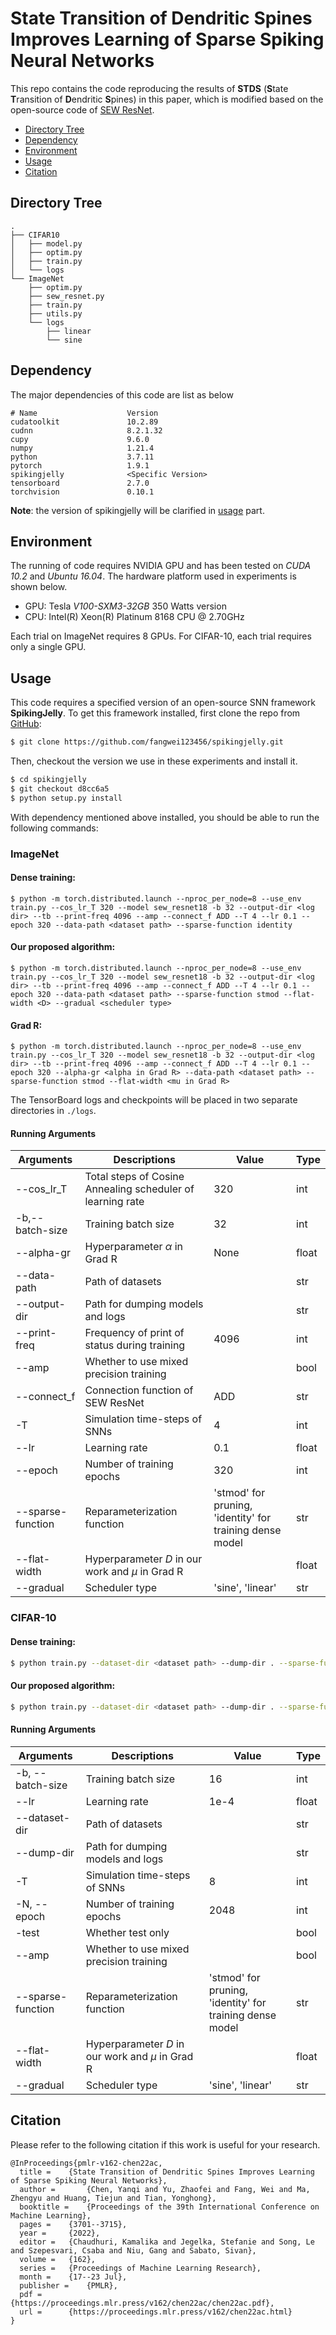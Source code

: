 # State Transition of Dendritic Spines Improves Learning of Sparse Spiking Neural Networks
This repo contains the code reproducing the results of **STDS** (**S**tate **T**ransition of **D**endritic **S**pines)  in this paper, which is modified based on the open-source code of [SEW ResNet](https://github.com/fangwei123456/Spike-Element-Wise-ResNet).

- [Directory Tree](#directory-tree)
- [Dependency](#dependency)
- [Environment](#environment)
- [Usage](#usage)
- [Citation](#citation)

## Directory Tree

```
.
├── CIFAR10
│   ├── model.py
│   ├── optim.py
│   ├── train.py
│   └── logs
└── ImageNet
    ├── optim.py
    ├── sew_resnet.py
    ├── train.py
    ├── utils.py
    └── logs
        ├── linear
        └── sine
```

## Dependency 

The major dependencies of this code are list as below

```
# Name                    Version
cudatoolkit               10.2.89
cudnn                     8.2.1.32
cupy                      9.6.0
numpy                     1.21.4
python                    3.7.11 
pytorch                   1.9.1
spikingjelly              <Specific Version>
tensorboard               2.7.0
torchvision               0.10.1
```

**Note**: the version of spikingjelly will be clarified in [usage](##Usage) part.

## Environment

The running of code requires NVIDIA GPU and has been tested on *CUDA 10.2* and *Ubuntu 16.04*. The hardware platform used in experiments is shown below.

- GPU: Tesla *V100-SXM3-32GB* 350 Watts version
- CPU: Intel(R) Xeon(R) Platinum 8168 CPU @ 2.70GHz

Each trial on ImageNet requires 8 GPUs. For CIFAR-10, each trial requires only a single GPU.

## Usage

This code requires a specified version of an open-source SNN framework **SpikingJelly**. To get this framework installed, first clone the repo from [GitHub](https://github.com/fangwei123456/spikingjelly):

```bash
$ git clone https://github.com/fangwei123456/spikingjelly.git
```

Then, checkout the version we use in these experiments and install it.

```bash
$ cd spikingjelly
$ git checkout d8cc6a5
$ python setup.py install
```

With dependency mentioned above installed, you should be able to run the following commands:

### ImageNet

#### Dense training:

```shell
$ python -m torch.distributed.launch --nproc_per_node=8 --use_env train.py --cos_lr_T 320 --model sew_resnet18 -b 32 --output-dir <log dir> --tb --print-freq 4096 --amp --connect_f ADD --T 4 --lr 0.1 --epoch 320 --data-path <dataset path> --sparse-function identity
```

#### Our proposed algorithm:

```shell
$ python -m torch.distributed.launch --nproc_per_node=8 --use_env train.py --cos_lr_T 320 --model sew_resnet18 -b 32 --output-dir <log dir> --tb --print-freq 4096 --amp --connect_f ADD --T 4 --lr 0.1 --epoch 320 --data-path <dataset path> --sparse-function stmod --flat-width <D> --gradual <scheduler type>
```

#### Grad R:

```shell
$ python -m torch.distributed.launch --nproc_per_node=8 --use_env train.py --cos_lr_T 320 --model sew_resnet18 -b 32 --output-dir <log dir> --tb --print-freq 4096 --amp --connect_f ADD --T 4 --lr 0.1 --epoch 320 --alpha-gr <alpha in Grad R> --data-path <dataset path> --sparse-function stmod --flat-width <mu in Grad R>
```

The TensorBoard logs and checkpoints will be placed in two separate directories in `./logs`.

#### Running Arguments

| Arguments         | Descriptions                                               | Value                                                    | Type  |
| ----------------- | ---------------------------------------------------------- | -------------------------------------------------------- | ----- |
| --cos_lr_T        | Total steps of Cosine Annealing scheduler of learning rate | 320                                                      | int   |
| -b,--batch-size   | Training batch size                                        | 32                                                       | int   |
| --alpha-gr        | Hyperparameter $\alpha$ in Grad R                          | None                                                     | float |
| --data-path       | Path of datasets                                           |                                                          | str   |
| --output-dir      | Path for dumping models and logs                           |                                                          | str   |
| --print-freq      | Frequency of print of status during training               | 4096                                                     | int   |
| --amp             | Whether to use mixed precision training                    |                                                          | bool  |
| --connect_f       | Connection function of SEW ResNet                          | ADD                                                      | str   |
| -T                | Simulation time-steps of SNNs                              | 4                                                        | int   |
| --lr              | Learning rate                                              | 0.1                                                      | float |
| --epoch           | Number of training epochs                                  | 320                                                      | int   |
| --sparse-function | Reparameterization function                                | 'stmod' for pruning, 'identity' for training dense model | str   |
| --flat-width      | Hyperparameter $D$ in our work and $\mu$ in Grad R         |                                                          | float |
| --gradual         | Scheduler type                                             | 'sine', 'linear'                                         | str   |

### CIFAR-10

#### Dense training:

```sh
$ python train.py --dataset-dir <dataset path> --dump-dir . --sparse-function identity --amp
```

#### Our proposed algorithm:

```sh
$ python train.py --dataset-dir <dataset path> --dump-dir . --sparse-function stmod --gradual <scheduler type> --flat-width <D> --amp
```

#### Running Arguments

| Arguments         | Descriptions                                       | Value                                                    | Type  |
| ----------------- | -------------------------------------------------- | -------------------------------------------------------- | ----- |
| -b, --batch-size  | Training batch size                                | 16                                                       | int   |
| --lr              | Learning rate                                      | 1e-4                                                     | float |
| --dataset-dir     | Path of datasets                                   |                                                          | str   |
| --dump-dir        | Path for dumping models and logs                   |                                                          | str   |
| -T                | Simulation time-steps of SNNs                      | 8                                                        | int   |
| -N, --epoch       | Number of training epochs                          | 2048                                                     | int   |
| -test             | Whether test only                                  |                                                          | bool  |
| --amp             | Whether to use mixed precision training            |                                                          | bool  |
| --sparse-function | Reparameterization function                        | 'stmod' for pruning, 'identity' for training dense model | str   |
| --flat-width      | Hyperparameter $D$ in our work and $\mu$ in Grad R |                                                          | float |
| --gradual         | Scheduler type                                     | 'sine', 'linear'                                         | str   |

## Citation

Please refer to the following citation if this work is useful for your research.

```
@InProceedings{pmlr-v162-chen22ac,
  title = 	 {State Transition of Dendritic Spines Improves Learning of Sparse Spiking Neural Networks},
  author =       {Chen, Yanqi and Yu, Zhaofei and Fang, Wei and Ma, Zhengyu and Huang, Tiejun and Tian, Yonghong},
  booktitle = 	 {Proceedings of the 39th International Conference on Machine Learning},
  pages = 	 {3701--3715},
  year = 	 {2022},
  editor = 	 {Chaudhuri, Kamalika and Jegelka, Stefanie and Song, Le and Szepesvari, Csaba and Niu, Gang and Sabato, Sivan},
  volume = 	 {162},
  series = 	 {Proceedings of Machine Learning Research},
  month = 	 {17--23 Jul},
  publisher =    {PMLR},
  pdf = 	 {https://proceedings.mlr.press/v162/chen22ac/chen22ac.pdf},
  url = 	 {https://proceedings.mlr.press/v162/chen22ac.html}
}
```
